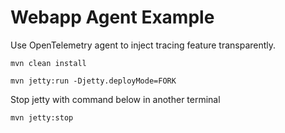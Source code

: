 # Webapp Agent Example

Use OpenTelemetry agent to inject tracing feature transparently.

```shell
mvn clean install

mvn jetty:run -Djetty.deployMode=FORK
```

Stop jetty with command below in another terminal

```shell
mvn jetty:stop
```